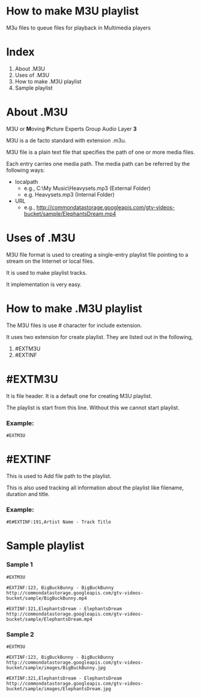 # How to make M3U playlist

M3u files to queue files for playback in Multimedia players

# Index

1. About .M3U
2. Uses of .M3U
3. How to make .M3U playlist
4. Sample playlist

# About .M3U

M3U or **M**oving **P**icture Experts Group Audio Layer **3**

M3U is a de facto standard with extension .m3u.

M3U file is a plain text file that specifies the path of one or more media files.

Each entry carries one media path. The media path can be referred by the following ways:

- localpath
	- e.g., C:\My Music\Heavysets.mp3 (External Folder)
	- e.g. Heavysets.mp3 (Internal Folder)
- URL
	- e.g., http://commondatastorage.googleapis.com/gtv-videos-bucket/sample/ElephantsDream.mp4


# Uses of .M3U

M3U file format is used to creating a single-entry playlist file pointing to a stream on the Internet or local files.

It is used to make playlist tracks.

It implementation is very easy.

# How to make .M3U playlist

The M3U files is use # character for include extension.

It uses two extension for create playlist. They are listed out in the following,

1. #EXTM3U
2. #EXTINF

# #EXTM3U

It is file header. It is a default one for creating M3U playlist.

The playlist is start from this line. Without this we cannot start playlist.

### Example:

```
#EXTM3U
```

# #EXTINF

This is used to Add file path to the playlist.

This is also used tracking all information about the playlist like filename, duration and title.

### Example:

```
#E#EXTINF:191,Artist Name - Track Title
```

# Sample playlist

### Sample 1

```
#EXTM3U

#EXTINF:123, BigBuckBunny - BigBuckBunny
http://commondatastorage.googleapis.com/gtv-videos-bucket/sample/BigBuckBunny.mp4

#EXTINF:321,ElephantsDream - ElephantsDream
http://commondatastorage.googleapis.com/gtv-videos-bucket/sample/ElephantsDream.mp4
```

### Sample 2

```
#EXTM3U

#EXTINF:123, BigBuckBunny - BigBuckBunny
http://commondatastorage.googleapis.com/gtv-videos-bucket/sample/images/BigBuckBunny.jpg

#EXTINF:321,ElephantsDream - ElephantsDream
http://commondatastorage.googleapis.com/gtv-videos-bucket/sample/images/ElephantsDream.jpg
```
